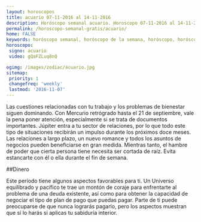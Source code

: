 ```yaml
---
layout: horoscopos
title: acuario 07-11-2016 al 14-11-2016 
description: Horóscopo semanal acuario. Horoscopo 07-11-2016 al 14-11-2016. Horoscopos univision gratis
permalink: /horoscopo-semanal-gratis/acuario/
home: FALSE
keywords: horóscopo semanal, horóscopo de la semana, horóscopo, horóscopo gratis,horóscopos, horóscopo esperanza gracia, horoscopos acuario la semana, horóscopos gratis, Tarot, Astrologia, Zodíaco, acuario, horoscopo gratis
horoscopo:
 signo: acuario
 video: gQaFZLuq8nQ

ogimg: /images/zodiac/acuario.jpg
sitemap:
 priority: 1
 changefreq: 'weekly'
 lastmod: '2016-11-07'
---
```



Las cuestiones relacionadas con tu trabajo y los problemas de bienestar siguen dominando. Con Mercurio retrógrado hasta el 21 de septiembre, vale la pena poner atención, especialmente si se trata de documentos importantes. Júpiter entra a tu sector de relaciones, por lo que todo este tipo de situaciones recibirán un impulso durante los próximos doce meses. Las relaciones a largo plazo, un nuevo romance y todos los asuntos de negocios pueden beneficiarse en gran medida. Mientras tanto, el hambre de poder que cierta persona tiene necesita ser cortada de raíz. Evita estancarte con él o ella durante el fin de semana.

##Dinero

Este período tiene algunos aspectos favorables para ti. Un Universo equilibrado y pacífico te trae un montón de coraje para enfrentarte al problema de una deuda existente, así como para obtener la capacidad de negociar el tipo de plan de pago que puedas pagar. Parte de ti puede preocuparse de que nunca lograrás pagarlo, pero los aspectos muestran que sí lo harás si aplicas tu sabiduría interior.
